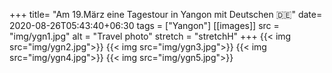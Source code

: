+++
title= "Am 19.März eine Tagestour in Yangon mit Deutschen 🇩🇪"
date= 2020-08-26T05:43:40+06:30
tags  = ["Yangon"]
[[images]]
  src  = "img/ygn1.jpg"
  alt  = "Travel photo"
  stretch = "stretchH"
+++
{{< img src="img/ygn2.jpg">}}
{{< img src="img/ygn3.jpg">}}
{{< img src="img/ygn4.jpg">}}
{{< img src="img/ygn5.jpg">}}

